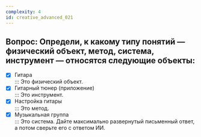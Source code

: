 ```yaml
---
complexity: 4
id: creative_advanced_021
---
```

## Вопрос: Определи, к какому типу понятий — физический объект, метод, система, инструмент — относятся следующие объекты:

- [x] Гитара  
  ::: Это физический объект.  
- [x] Гитарный тюнер (приложение)  
  ::: Это инструмент.  
- [x] Настройка гитары  
  ::: Это метод.  
- [x] Музыкальная группа  
  ::: Это система. Дайте максимально развернутый письменный ответ, а потом сверьте его с ответом ИИ.